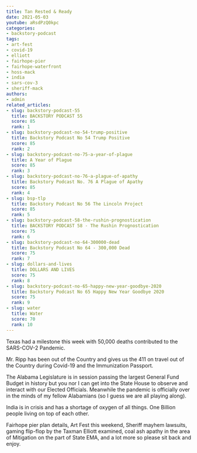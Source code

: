 ```yaml
---
title: Tan Rested & Ready
date: 2021-05-03
youtube: aRsdPzQ0kpc
categories:
- backstory-podcast
tags:
- art-fest
- covid-19
- elliott
- fairhope-pier
- fairhope-waterfront
- hoss-mack
- india
- sars-cov-3
- sheriff-mack
authors:
- admin
related_articles:
- slug: backstory-podcast-55
  title: BACKSTORY PODCAST 55
  score: 85
  rank: 1
- slug: backstory-podcast-no-54-trump-positive
  title: Backstory Podcast No 54 Trump Positive
  score: 85
  rank: 2
- slug: backstory-podcast-no-75-a-year-of-plague
  title: A Year of Plague
  score: 85
  rank: 3
- slug: backstory-podcast-no-76-a-plague-of-apathy
  title: Backstory Podcast No. 76 A Plague of Apathy
  score: 85
  rank: 4
- slug: bsp-tlp
  title: Backstory Podcast No 56 The Lincoln Project
  score: 85
  rank: 5
- slug: backstory-podcast-58-the-rushin-prognostication
  title: BACKSTORY PODCAST 58 - The Rushin Prognostication
  score: 75
  rank: 6
- slug: backstory-podcast-no-64-300000-dead
  title: Backstory Podcast No 64 - 300,000 Dead
  score: 75
  rank: 7
- slug: dollars-and-lives
  title: DOLLARS AND LIVES
  score: 75
  rank: 8
- slug: backstory-podcast-no-65-happy-new-year-goodbye-2020
  title: Backstory Podcast No 65 Happy New Year Goodbye 2020
  score: 75
  rank: 9
- slug: water
  title: Water
  score: 70
  rank: 10
---
```

Texas had a milestone this week with 50,000 deaths contributed to the SARS-COV-2 Pandemic.

Mr. Ripp has been out of the Country and gives us the 411 on travel out of the Country during Covid-19 and the Immunization Passport.

The Alabama Legislature is in session passing the largest General Fund Budget in history but you nor I can get into the State House to observe and interact with our Elected Officials. Meanwhile the pandemic is officially over in the minds of my fellow Alabamians (so I guess we are all playing along).

India is in crisis and has a shortage of oxygen of all things. One Billion people living on top of each other.

Fairhope pier plan details, Art Fest this weekend, Sheriff mayhem lawsuits, gaming flip-flop by the Taxman Elliott examined, coal ash apathy in the area of Mitigation on the part of State EMA, and a lot more so please sit back and enjoy.
